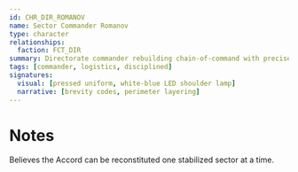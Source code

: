 ```yaml
---
id: CHR_DIR_ROMANOV
name: Sector Commander Romanov
type: character
relationships:
  faction: FCT_DIR
summary: Directorate commander rebuilding chain-of-command with precise logistics and calm force.
tags: [commander, logistics, disciplined]
signatures:
  visual: [pressed uniform, white-blue LED shoulder lamp]
  narrative: [brevity codes, perimeter layering]
---
```


# Notes

Believes the Accord can be reconstituted one stabilized sector at a time.
